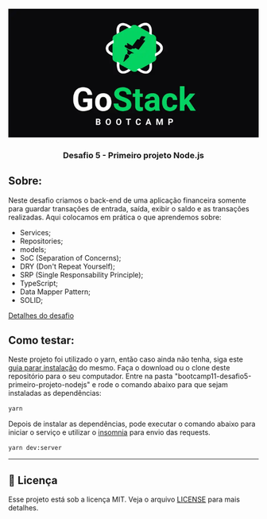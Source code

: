 <p align="center">
  <img  src="./assets/BootCamp-GoStack.png">
</p>
<h3 align="center"> Desafio 5 - Primeiro projeto Node.js </h3>
<p>
<p>

## Sobre:
Neste desafio criamos o back-end de uma aplicação financeira somente para guardar transações de entrada, saída, exibir o saldo e as transações realizadas.
Aqui colocamos em prática o que aprendemos sobre:

- Services;
- Repositories;
- models;
- SoC (Separation of Concerns);
- DRY (Don't Repeat Yourself);
- SRP (Single Responsability Principle);
- TypeScript;
- Data Mapper Pattern;
- SOLID;

[Detalhes do desafio](https://github.com/Rocketseat/bootcamp-gostack-desafios/tree/master/desafio-fundamentos-nodejs)

## Como testar:
Neste projeto foi utilizado o yarn, então caso ainda não tenha, siga este [guia parar instalação](https://classic.yarnpkg.com/en/docs/install) do mesmo.
Faça o download ou o clone deste repositório para o seu computador.
Entre na pasta "bootcamp11-desafio5-primeiro-projeto-nodejs" e rode o comando abaixo para que sejam instaladas as dependências:
```bash
yarn
```
Depois de instalar as dependências, pode executar o comando abaixo para iniciar o serviço e utilizar o [insomnia](https://insomnia.rest/) para envio das requests.
```bash
yarn dev:server
```
---
## :memo: Licença

Esse projeto está sob a licença MIT. Veja o arquivo [LICENSE](LICENSE) para mais detalhes.
